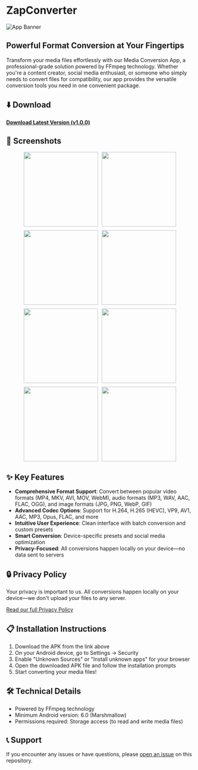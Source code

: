 # ZapConverter

![App Banner](https://raw.githubusercontent.com/stayzappy/ZapConverter/main/1.jpg)

## Powerful Format Conversion at Your Fingertips

Transform your media files effortlessly with our Media Conversion App, a professional-grade solution powered by FFmpeg technology. Whether you're a content creator, social media enthusiast, or someone who simply needs to convert files for compatibility, our app provides the versatile conversion tools you need in one convenient package.

## ⬇️ Download

[**Download Latest Version (v1.0.0)**](https://github.com/yourusername/media-conversion-app/releases/download/v1.0.0/mediaconverter-v1.0.0.apk)

## 📱 Screenshots

<div style="display: flex; flex-wrap: wrap; justify-content: center; gap: 10px;">
  <img src="https://raw.githubusercontent.com/stayzappy/ZapConverter/main/1.jpg" width="200">
  <img src="https://raw.githubusercontent.com/stayzappy/ZapConverter/main/2.jpg" width="200">
  <img src="https://raw.githubusercontent.com/stayzappy/ZapConverter/main/3.jpg" width="200">
  <img src="https://raw.githubusercontent.com/stayzappy/ZapConverter/main/4.jpg" width="200">
  <img src="https://raw.githubusercontent.com/stayzappy/ZapConverter/main/5.jpg" width="200">
  <img src="https://raw.githubusercontent.com/stayzappy/ZapConverter/main/6.jpg" width="200">
  <img src="https://raw.githubusercontent.com/stayzappy/ZapConverter/main/7.jpg" width="200">
  <img src="https://raw.githubusercontent.com/stayzappy/ZapConverter/main/9.jpg" width="200">
</div>

## ✨ Key Features

- **Comprehensive Format Support**: Convert between popular video formats (MP4, MKV, AVI, MOV, WebM), audio formats (MP3, WAV, AAC, FLAC, OGG), and image formats (JPG, PNG, WebP, GIF)
- **Advanced Codec Options**: Support for H.264, H.265 (HEVC), VP9, AV1, AAC, MP3, Opus, FLAC, and more
- **Intuitive User Experience**: Clean interface with batch conversion and custom presets
- **Smart Conversion**: Device-specific presets and social media optimization
- **Privacy-Focused**: All conversions happen locally on your device—no data sent to servers

## 🔒 Privacy Policy

Your privacy is important to us. All conversions happen locally on your device—we don't upload your files to any server.

[Read our full Privacy Policy](https://yourusername.github.io/media-conversion-app/privacy-policy)

## 📋 Installation Instructions

1. Download the APK from the link above
2. On your Android device, go to Settings → Security
3. Enable "Unknown Sources" or "Install unknown apps" for your browser
4. Open the downloaded APK file and follow the installation prompts
5. Start converting your media files!

## 🛠️ Technical Details

- Powered by FFmpeg technology
- Minimum Android version: 6.0 (Marshmallow)
- Permissions required: Storage access (to read and write media files)

## 📞 Support

If you encounter any issues or have questions, please [open an issue](https://github.com/yourusername/media-conversion-app/issues) on this repository.
